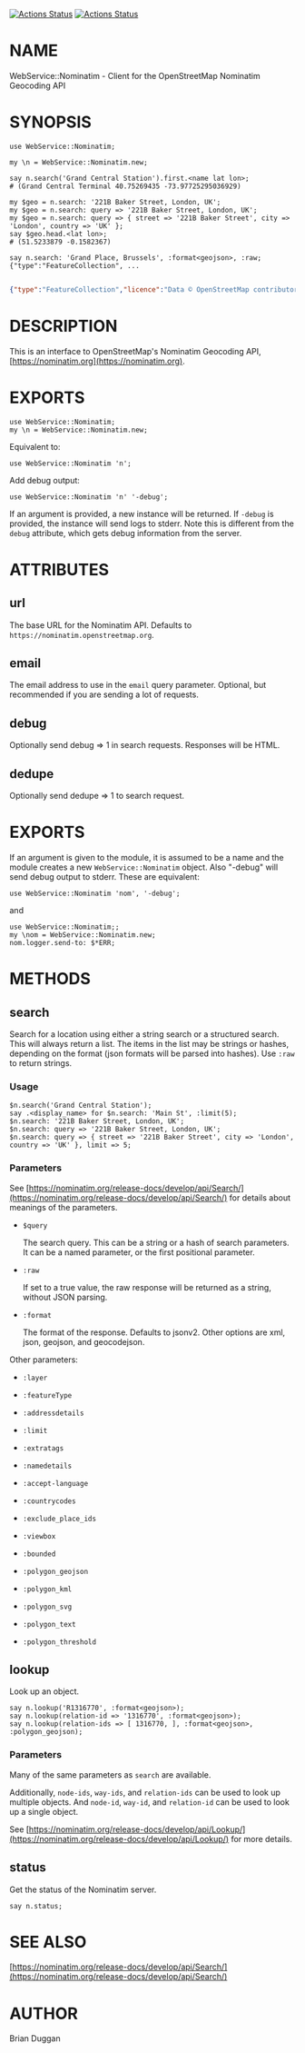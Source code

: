 [![Actions Status](https://github.com/bduggan/raku-webservice-nominatim/actions/workflows/linux.yml/badge.svg)](https://github.com/bduggan/raku-webservice-nominatim/actions/workflows/linux.yml)
[![Actions Status](https://github.com/bduggan/raku-webservice-nominatim/actions/workflows/macos.yml/badge.svg)](https://github.com/bduggan/raku-webservice-nominatim/actions/workflows/macos.yml)

NAME
====

WebService::Nominatim - Client for the OpenStreetMap Nominatim Geocoding API

SYNOPSIS
========

    use WebService::Nominatim;

    my \n = WebService::Nominatim.new;

    say n.search('Grand Central Station').first.<name lat lon>;
    # (Grand Central Terminal 40.75269435 -73.97725295036929)

    my $geo = n.search: '221B Baker Street, London, UK';
    my $geo = n.search: query => '221B Baker Street, London, UK';
    my $geo = n.search: query => { street => '221B Baker Street', city => 'London', country => 'UK' };
    say $geo.head.<lat lon>;
    # (51.5233879 -0.1582367)

    say n.search: 'Grand Place, Brussels', :format<geojson>, :raw;
    {"type":"FeatureCollection", ...

```geojson

{"type":"FeatureCollection","licence":"Data © OpenStreetMap contributors, ODbL 1.0. http://osm.org/copyright","features":[{"type":"Feature","properties":{"place_id":97663568,"osm_type":"way","osm_id":991425177,"place_rank":25,"category":"boundary","type":"protected_area","importance":0.4874302285645721,"addresstype":"protected_area","name":"Grand-Place - Grote Markt","display_name":"Grand-Place - Grote Markt, Quartier du Centre - Centrumwijk, Pentagone - Vijfhoek, Bruxelles - Brussel, Brussel-Hoofdstad - Bruxelles-Capitale, Région de Bruxelles-Capitale - Brussels Hoofdstedelijk Gewest, 1000, België / Belgique / Belgien"},"bbox":[4.3512177,50.8460246,4.3537194,50.8474356],"geometry":{"type": "Point","coordinates": [4.352408060161565, 50.84672905]}}]}

```

DESCRIPTION
===========

This is an interface to OpenStreetMap's Nominatim Geocoding API, [https://nominatim.org](https://nominatim.org).

EXPORTS
=======

    use WebService::Nominatim;
    my \n = WebService::Nominatim.new;

Equivalent to:

    use WebService::Nominatim 'n';

Add debug output:

    use WebService::Nominatim 'n' '-debug';

If an argument is provided, a new instance will be returned. If `-debug` is provided, the instance will send logs to stderr. Note this is different from the `debug` attribute, which gets debug information from the server.

ATTRIBUTES
==========

url
---

The base URL for the Nominatim API. Defaults to `https://nominatim.openstreetmap.org`.

email
-----

The email address to use in the `email` query parameter. Optional, but recommended if you are sending a lot of requests.

debug
-----

Optionally send debug => 1 in search requests. Responses will be HTML.

dedupe
------

Optionally send dedupe => 1 to search request.

EXPORTS
=======

If an argument is given to the module, it is assumed to be a name and the module creates a new `WebService::Nominatim` object. Also "-debug" will send debug output to stderr. These are equivalent:

    use WebService::Nominatim 'nom', '-debug';

and

    use WebService::Nominatim;;
    my \nom = WebService::Nominatim.new;
    nom.logger.send-to: $*ERR;

METHODS
=======

search
------

Search for a location using either a string search or a structured search. This will always return a list. The items in the list may be strings or hashes, depending on the format (json formats will be parsed into hashes). Use `:raw` to return strings.

### Usage

    $n.search('Grand Central Station');
    say .<display_name> for $n.search: 'Main St', :limit(5);
    $n.search: '221B Baker Street, London, UK';
    $n.search: query => '221B Baker Street, London, UK';
    $n.search: query => { street => '221B Baker Street', city => 'London', country => 'UK' }, limit => 5;

### Parameters

See [https://nominatim.org/release-docs/develop/api/Search/](https://nominatim.org/release-docs/develop/api/Search/) for details about meanings of the parameters.

  * `$query`

    The search query. This can be a string or a hash of search parameters.
    It can be a named parameter, or the first positional parameter.

  * `:raw`

    If set to a true value, the raw response will be returned as a string, without JSON parsing.

  * `:format`

    The format of the response. Defaults to jsonv2.  Other options are xml, json, geojson, and geocodejson.

Other parameters:

  * `:layer`

  * `:featureType`

  * `:addressdetails`

  * `:limit`

  * `:extratags`

  * `:namedetails`

  * `:accept-language`

  * `:countrycodes`

  * `:exclude_place_ids`

  * `:viewbox`

  * `:bounded`

  * `:polygon_geojson`

  * `:polygon_kml`

  * `:polygon_svg`

  * `:polygon_text`

  * `:polygon_threshold`

lookup
------

Look up an object.

    say n.lookup('R1316770', :format<geojson>);
    say n.lookup(relation-id => '1316770', :format<geojson>);
    say n.lookup(relation-ids => [ 1316770, ], :format<geojson>, :polygon_geojson);

### Parameters

Many of the same parameters as `search` are available.

Additionally, `node-ids`, `way-ids`, and `relation-ids` can be used to look up multiple objects. And `node-id`, `way-id`, and `relation-id` can be used to look up a single object.

See [https://nominatim.org/release-docs/develop/api/Lookup/](https://nominatim.org/release-docs/develop/api/Lookup/) for more details.

status
------

Get the status of the Nominatim server.

    say n.status;

SEE ALSO
========

[https://nominatim.org/release-docs/develop/api/Search/](https://nominatim.org/release-docs/develop/api/Search/)

AUTHOR
======

Brian Duggan


